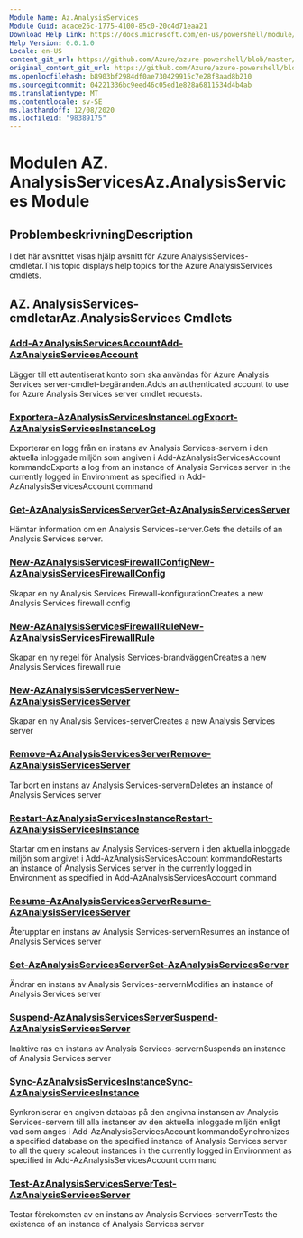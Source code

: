 ```yaml
---
Module Name: Az.AnalysisServices
Module Guid: acace26c-1775-4100-85c0-20c4d71eaa21
Download Help Link: https://docs.microsoft.com/en-us/powershell/module/az.analysisservices
Help Version: 0.0.1.0
Locale: en-US
content_git_url: https://github.com/Azure/azure-powershell/blob/master/src/AnalysisServices/AnalysisServices/help/Az.AnalysisServices.md
original_content_git_url: https://github.com/Azure/azure-powershell/blob/master/src/AnalysisServices/AnalysisServices/help/Az.AnalysisServices.md
ms.openlocfilehash: b8903bf2984df0ae730429915c7e28f8aad8b210
ms.sourcegitcommit: 04221336bc9eed46c05ed1e828a6811534d4b4ab
ms.translationtype: MT
ms.contentlocale: sv-SE
ms.lasthandoff: 12/08/2020
ms.locfileid: "98389175"
---
```

# <span data-ttu-id="fb609-101">Modulen AZ. AnalysisServices</span><span class="sxs-lookup"><span data-stu-id="fb609-101">Az.AnalysisServices Module</span></span>
## <span data-ttu-id="fb609-102">Problembeskrivning</span><span class="sxs-lookup"><span data-stu-id="fb609-102">Description</span></span>
<span data-ttu-id="fb609-103">I det här avsnittet visas hjälp avsnitt för Azure AnalysisServices-cmdletar.</span><span class="sxs-lookup"><span data-stu-id="fb609-103">This topic displays help topics for the Azure AnalysisServices cmdlets.</span></span>

## <span data-ttu-id="fb609-104">AZ. AnalysisServices-cmdletar</span><span class="sxs-lookup"><span data-stu-id="fb609-104">Az.AnalysisServices Cmdlets</span></span>
### [<span data-ttu-id="fb609-105">Add-AzAnalysisServicesAccount</span><span class="sxs-lookup"><span data-stu-id="fb609-105">Add-AzAnalysisServicesAccount</span></span>](Add-AzAnalysisServicesAccount.md)
<span data-ttu-id="fb609-106">Lägger till ett autentiserat konto som ska användas för Azure Analysis Services server-cmdlet-begäranden.</span><span class="sxs-lookup"><span data-stu-id="fb609-106">Adds an authenticated account to use for Azure Analysis Services server cmdlet requests.</span></span>

### [<span data-ttu-id="fb609-107">Exportera-AzAnalysisServicesInstanceLog</span><span class="sxs-lookup"><span data-stu-id="fb609-107">Export-AzAnalysisServicesInstanceLog</span></span>](Export-AzAnalysisServicesInstanceLog.md)
<span data-ttu-id="fb609-108">Exporterar en logg från en instans av Analysis Services-servern i den aktuella inloggade miljön som angiven i Add-AzAnalysisServicesAccount kommando</span><span class="sxs-lookup"><span data-stu-id="fb609-108">Exports a log from an instance of Analysis Services server in the currently logged in Environment as specified in Add-AzAnalysisServicesAccount command</span></span>

### [<span data-ttu-id="fb609-109">Get-AzAnalysisServicesServer</span><span class="sxs-lookup"><span data-stu-id="fb609-109">Get-AzAnalysisServicesServer</span></span>](Get-AzAnalysisServicesServer.md)
<span data-ttu-id="fb609-110">Hämtar information om en Analysis Services-server.</span><span class="sxs-lookup"><span data-stu-id="fb609-110">Gets the details of an Analysis Services server.</span></span>

### [<span data-ttu-id="fb609-111">New-AzAnalysisServicesFirewallConfig</span><span class="sxs-lookup"><span data-stu-id="fb609-111">New-AzAnalysisServicesFirewallConfig</span></span>](New-AzAnalysisServicesFirewallConfig.md)
<span data-ttu-id="fb609-112">Skapar en ny Analysis Services Firewall-konfiguration</span><span class="sxs-lookup"><span data-stu-id="fb609-112">Creates a new Analysis Services firewall config</span></span> 

### [<span data-ttu-id="fb609-113">New-AzAnalysisServicesFirewallRule</span><span class="sxs-lookup"><span data-stu-id="fb609-113">New-AzAnalysisServicesFirewallRule</span></span>](New-AzAnalysisServicesFirewallRule.md)
<span data-ttu-id="fb609-114">Skapar en ny regel för Analysis Services-brandväggen</span><span class="sxs-lookup"><span data-stu-id="fb609-114">Creates a new Analysis Services firewall rule</span></span>

### [<span data-ttu-id="fb609-115">New-AzAnalysisServicesServer</span><span class="sxs-lookup"><span data-stu-id="fb609-115">New-AzAnalysisServicesServer</span></span>](New-AzAnalysisServicesServer.md)
<span data-ttu-id="fb609-116">Skapar en ny Analysis Services-server</span><span class="sxs-lookup"><span data-stu-id="fb609-116">Creates a new Analysis Services server</span></span>

### [<span data-ttu-id="fb609-117">Remove-AzAnalysisServicesServer</span><span class="sxs-lookup"><span data-stu-id="fb609-117">Remove-AzAnalysisServicesServer</span></span>](Remove-AzAnalysisServicesServer.md)
<span data-ttu-id="fb609-118">Tar bort en instans av Analysis Services-servern</span><span class="sxs-lookup"><span data-stu-id="fb609-118">Deletes an instance of Analysis Services server</span></span>

### [<span data-ttu-id="fb609-119">Restart-AzAnalysisServicesInstance</span><span class="sxs-lookup"><span data-stu-id="fb609-119">Restart-AzAnalysisServicesInstance</span></span>](Restart-AzAnalysisServicesInstance.md)
<span data-ttu-id="fb609-120">Startar om en instans av Analysis Services-servern i den aktuella inloggade miljön som angivet i Add-AzAnalysisServicesAccount kommando</span><span class="sxs-lookup"><span data-stu-id="fb609-120">Restarts an instance of Analysis Services server in the currently logged in Environment as specified in Add-AzAnalysisServicesAccount command</span></span>

### [<span data-ttu-id="fb609-121">Resume-AzAnalysisServicesServer</span><span class="sxs-lookup"><span data-stu-id="fb609-121">Resume-AzAnalysisServicesServer</span></span>](Resume-AzAnalysisServicesServer.md)
<span data-ttu-id="fb609-122">Återupptar en instans av Analysis Services-servern</span><span class="sxs-lookup"><span data-stu-id="fb609-122">Resumes an instance of Analysis Services server</span></span>

### [<span data-ttu-id="fb609-123">Set-AzAnalysisServicesServer</span><span class="sxs-lookup"><span data-stu-id="fb609-123">Set-AzAnalysisServicesServer</span></span>](Set-AzAnalysisServicesServer.md)
<span data-ttu-id="fb609-124">Ändrar en instans av Analysis Services-servern</span><span class="sxs-lookup"><span data-stu-id="fb609-124">Modifies  an instance of Analysis Services server</span></span>

### [<span data-ttu-id="fb609-125">Suspend-AzAnalysisServicesServer</span><span class="sxs-lookup"><span data-stu-id="fb609-125">Suspend-AzAnalysisServicesServer</span></span>](Suspend-AzAnalysisServicesServer.md)
<span data-ttu-id="fb609-126">Inaktive ras en instans av Analysis Services-servern</span><span class="sxs-lookup"><span data-stu-id="fb609-126">Suspends an instance of Analysis Services server</span></span>

### [<span data-ttu-id="fb609-127">Sync-AzAnalysisServicesInstance</span><span class="sxs-lookup"><span data-stu-id="fb609-127">Sync-AzAnalysisServicesInstance</span></span>](Sync-AzAnalysisServicesInstance.md)
<span data-ttu-id="fb609-128">Synkroniserar en angiven databas på den angivna instansen av Analysis Services-servern till alla instanser av den aktuella inloggade miljön enligt vad som anges i Add-AzAnalysisServicesAccount kommando</span><span class="sxs-lookup"><span data-stu-id="fb609-128">Synchronizes a specified database on the specified instance of Analysis Services server to all the query scaleout instances in the currently logged in Environment as specified in Add-AzAnalysisServicesAccount command</span></span>

### [<span data-ttu-id="fb609-129">Test-AzAnalysisServicesServer</span><span class="sxs-lookup"><span data-stu-id="fb609-129">Test-AzAnalysisServicesServer</span></span>](Test-AzAnalysisServicesServer.md)
<span data-ttu-id="fb609-130">Testar förekomsten av en instans av Analysis Services-servern</span><span class="sxs-lookup"><span data-stu-id="fb609-130">Tests the existence of an instance of Analysis Services server</span></span>

